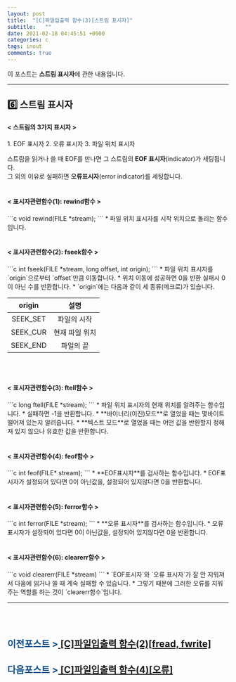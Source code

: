 ```yaml
---
layout: post
title:  "[C]파일입출력 함수(3)[스트림 표시자]"
subtitle:   ""
date: 2021-02-18 04:45:51 +0900
categories: c
tags: inout
comments: true
---
```


이 포스트는 **스트림 표시자**에 관한 내용입니다.

* * *
<h2>6️⃣ 스트림 표시자</h2>
<h4 align="left">&#60; 스트림의 3가지 표시자 &#62;</h4>
1. EOF 표시자
2. 오류 표시자
3. 파일 위치 표시자

스트림을 읽거나 쓸 때 EOF를 만나면 그 스트림의 **EOF 표시자**(indicator)가 세팅됩니다.<br />그 외의 이유로 실패하면 **오류표시자**(error indicator)를 세팅합니다.
<br /><br />
<h4 align="left">&#60; 표시자관련함수(1): rewind함수 &#62;</h4>
```c
void rewind(FILE *stream);
```
* 파일 위치 표시자를 시작 위치으로 돌리는 함수입니다.
<br /><br />
<h4 align="left">&#60; 표시자관련함수(2): fseek함수 &#62;</h4>
```c
int fseek(FILE *stream, long offset, int origin);
```
* 파일 위치 표시자를 `origin`으로부터 `offset`만큼 이동합니다.
* 위치 이동에 성공하면 0을 반환 실패시 0이 아닌 수를 반환합니다.
* `origin`에는 다음과 같이 세 종류(메크로)가 있습니다.

|origin|설명|
|:--:|:--:|
|SEEK_SET|파일의 시작|
|SEEK_CUR|현재 파일 위치|
|SEEK_END|파일의 끝|

<br /><br />
<h4 align="left">&#60; 표시자관련함수(3): ftell함수 &#62;</h4>
```c
long ftell(FILE *stream);
```
* 파일 위치 표시자의 현재 위치를 알려주는 함수입니다.
* 실패하면 -1을 반환합니다.
* **바이너리(이진)모드**로 열었을 때는 몇바이트 떨어져 있는지 알려줍니다.
* **텍스트 모드**로 열었을 때는 어떤 값을 반환할지 정해져 있지 않으나 유효한 값을 반환합니다.
<br /><br />
<h4 align="left">&#60; 표시자관련함수(4): feof함수 &#62;</h4>
```c
int feof(FILE* stream);
```
* **EOF표시자**를 검사하는 함수입니다.
* EOF표시자가 설정되어 있다면 0이 아닌값을, 설정되어 있지않다면 0을 반환합니다.
<br /><br />
<h4 align="left">&#60; 표시자관련함수(5): ferror함수 &#62;</h4>
```c
int ferror(FILE *stream);
```
* **오류 표시자**를 검사하는 함수입니다.
* 오류표시자가 설정되어 있다면 0이 아닌값을, 설정되어 있지않다면 0을 반환합니다.
<br /><br />
<h4 align="left">&#60; 표시자관련함수(6): clearerr함수 &#62;</h4>
```c
void clearerr(FILE *stream)
```
* `EOF표시자`와 `오류 표시자`가 잘 안 지워져서 다음에 읽거나 쓸 때 계속 실패할 수 있습니다.
* 그렇기 때문에 그러한 오류를 지워주는 역할를 하는 것이 `clearerr함수`입니다.

* * *
<br /><br />
<h2><span style="color:#084B8A;">이전포스트 &gt;</span><a href="https://kirkim.github.io/c/2021/02/17/filefunc(2).html" target="blank"> [C]파일입출력 함수(2)[fread, fwrite]</a></h2>
<h2><span style="color:#084B8A;">다음포스트 &gt;</span><a href="https://kirkim.github.io/c/2021/02/18/filefunc(4).html" target="blank"> [C]파일입출력 함수(4)[오류]</a></h2>